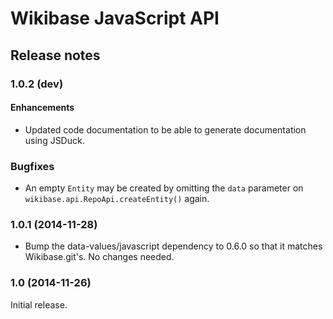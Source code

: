 # Wikibase JavaScript API

## Release notes

### 1.0.2 (dev)

#### Enhancements
* Updated code documentation to be able to generate documentation using JSDuck.

### Bugfixes
* An empty `Entity` may be created by omitting the `data` parameter on `wikibase.api.RepoApi.createEntity()` again.

### 1.0.1 (2014-11-28)

* Bump the data-values/javascript dependency to 0.6.0 so that it matches Wikibase.git's.
	No changes needed.

### 1.0 (2014-11-26)

Initial release.
